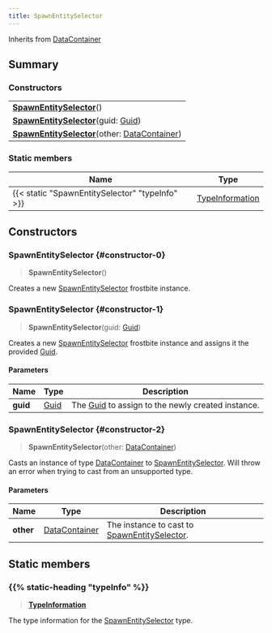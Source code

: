 ```yaml
---
title: SpawnEntitySelector
---
```


Inherits from [DataContainer](/vext/ref/shared/type/datacontainer)

## Summary

### Constructors

|  |
| --- |
| **[SpawnEntitySelector](#constructor-0)**() |
| **[SpawnEntitySelector](#constructor-1)**(guid: [Guid](/vext/ref/shared/type/guid)) |
| **[SpawnEntitySelector](#constructor-2)**(other: [DataContainer](/vext/ref/shared/type/datacontainer)) |

### Static members

| Name | Type |
| ---- | ---- |
| {{< static "SpawnEntitySelector" "typeInfo" >}} | [TypeInformation](/vext/ref/shared/type/typeinformation) |

## Constructors

### SpawnEntitySelector {#constructor-0}

> **SpawnEntitySelector**()

Creates a new [SpawnEntitySelector](/vext/ref/fb/spawnentityselector) frostbite instance.

### SpawnEntitySelector {#constructor-1}

> **SpawnEntitySelector**(guid: [Guid](/vext/ref/shared/type/guid))

Creates a new [SpawnEntitySelector](/vext/ref/fb/spawnentityselector) frostbite instance and assigns it the provided [Guid](/vext/ref/shared/type/guid).

#### Parameters

| Name | Type | Description |
| ---- | ---- | ----------- |
| **guid** | [Guid](/vext/ref/shared/type/guid) | The [Guid](/vext/ref/shared/type/guid) to assign to the newly created instance. |

### SpawnEntitySelector {#constructor-2}

> **SpawnEntitySelector**(other: [DataContainer](/vext/ref/shared/type/datacontainer))

Casts an instance of type [DataContainer](/vext/ref/shared/type/datacontainer) to [SpawnEntitySelector](/vext/ref/fb/spawnentityselector). Will throw an error when trying to cast from an unsupported type.

#### Parameters

| Name | Type | Description |
| ---- | ---- | ----------- |
| **other** | [DataContainer](/vext/ref/shared/type/datacontainer) | The instance to cast to [SpawnEntitySelector](/vext/ref/fb/spawnentityselector). |

## Static members

### {{% static-heading "typeInfo" %}}

> **[TypeInformation](/vext/ref/shared/type/typeinformation)**

The type information for the [SpawnEntitySelector](/vext/ref/fb/spawnentityselector) type.

